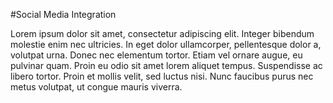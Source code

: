 #Social Media Integration

Lorem ipsum dolor sit amet, consectetur adipiscing elit. Integer bibendum molestie enim nec ultricies. In eget dolor ullamcorper, pellentesque dolor a, volutpat urna. Donec nec elementum tortor. Etiam vel ornare augue, eu pulvinar quam. Proin eu odio sit amet lorem aliquet tempus. Suspendisse ac libero tortor. Proin et mollis velit, sed luctus nisi. Nunc faucibus purus nec metus volutpat, ut congue mauris viverra.

